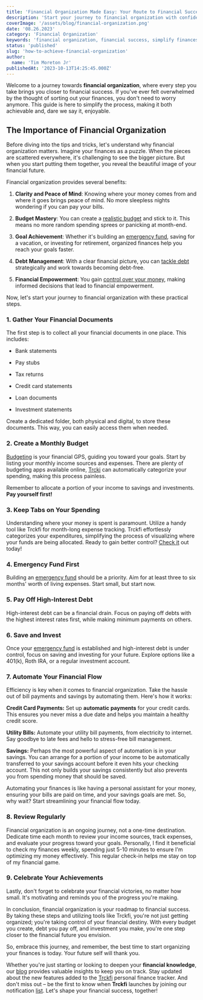 ```yaml
---
title: 'Financial Organization Made Easy: Your Route to Financial Success'
description: 'Start your journey to financial organization with confidence and ease.'
coverImage: '/assets/blog/financial-organization.png'
date: '08.26.2023'
category: 'Financial Organization'
keywords: 'financial organization, financial success, simplify finances, money management, budgeting, expense tracking, financial planning, financial goals, financial tips, financial empowerment'
status: 'published'
slug: 'how-to-achieve-financial-organization'
author:
  name: 'Tim Moreton Jr'
publishedAt: '2023-10-13T14:25:45.000Z'
---
```


Welcome to a journey towards **financial organization**, where every step you take brings you closer to financial success. If you've ever felt overwhelmed by the thought of sorting out your finances, you don't need to worry anymore. This guide is here to simplify the process, making it both achievable and, dare we say it, enjoyable.

## The Importance of Financial Organization

Before diving into the tips and tricks, let's understand why financial organization matters. Imagine your finances as a puzzle. When the pieces are scattered everywhere, it's challenging to see the bigger picture. But when you start putting them together, you reveal the beautiful image of your financial future.

Financial organization provides several benefits:

1. **Clarity and Peace of Mind**: Knowing where your money comes from and where it goes brings peace of mind. No more sleepless nights wondering if you can pay your bills.

2. **Budget Mastery**: You can create a [realistic budget](/blog/five-truths-about-personal-finance#realistic-budget) and stick to it. This means no more random spending sprees or panicking at month-end.

3. **Goal Achievement**: Whether it's building an [emergency fund](/blog/prepare-for-the-unexpected-the-value-of-building-an-emergency-fund), saving for a vacation, or investing for retirement, organized finances help you reach your goals faster.

4. **Debt Management**: With a clear financial picture, you can [tackle debt](/blog/five-truths-about-personal-finance#debt) strategically and work towards becoming debt-free.

5. **Financial Empowerment**: You gain [control over your money](/track-finances-reach-financial-success), making informed decisions that lead to financial empowerment.

Now, let's start your journey to financial organization with these practical steps.

### 1\. Gather Your Financial Documents

The first step is to collect all your financial documents in one place. This includes:

- Bank statements

- Pay stubs

- Tax returns

- Credit card statements

- Loan documents

- Investment statements

Create a dedicated folder, both physical and digital, to store these documents. This way, you can easily access them when needed.

### 2\. Create a Monthly Budget

[Budgeting](/blog/budgeting-made-easy) is your financial GPS, guiding you toward your goals. Start by listing your monthly income sources and expenses. There are plenty of budgeting apps available online, [Trcki](/) can automatically categorize your spending, making this process painless.

Remember to allocate a portion of your income to savings and investments. **Pay yourself first!**

### 3\. Keep Tabs on Your Spending

Understanding where your money is spent is paramount. Utilize a handy tool like Trckfi for month-long expense tracking. Trckfi effortlessly categorizes your expenditures, simplifying the process of visualizing where your funds are being allocated. Ready to gain better control? [Check it](/#get-notified) out today!

### 4\. Emergency Fund First

Building an [emergency fund](/blog/prepare-for-the-unexpected-the-value-of-building-an-emergency-fund) should be a priority. Aim for at least three to six months' worth of living expenses. Start small, but start now.

### 5\. Pay Off High-Interest Debt

High-interest debt can be a financial drain. Focus on paying off debts with the highest interest rates first, while making minimum payments on others.

### 6\. Save and Invest

Once your [emergency fund](/blog/prepare-for-the-unexpected-the-value-of-building-an-emergency-fund) is established and high-interest debt is under control, focus on saving and investing for your future. Explore options like a 401(k), Roth IRA, or a regular investment account.

### 7\. Automate Your Financial Flow

Efficiency is key when it comes to financial organization. Take the hassle out of bill payments and savings by automating them. Here's how it works:

**Credit Card Payments:** Set up **automatic payments** for your credit cards. This ensures you never miss a due date and helps you maintain a healthy credit score.

**Utility Bills:** Automate your utility bill payments, from electricity to internet. Say goodbye to late fees and hello to stress-free bill management.

**Savings:** Perhaps the most powerful aspect of automation is in your savings. You can arrange for a portion of your income to be automatically transferred to your savings account before it even hits your checking account. This not only builds your savings consistently but also prevents you from spending money that should be saved.

Automating your finances is like having a personal assistant for your money, ensuring your bills are paid on time, and your savings goals are met. So, why wait? Start streamlining your financial flow today.

### 8\. Review Regularly

Financial organization is an ongoing journey, not a one-time destination. Dedicate time each month to review your income sources, track expenses, and evaluate your progress toward your goals. Personally, I find it beneficial to check my finances weekly, spending just 5-10 minutes to ensure I'm optimizing my money effectively. This regular check-in helps me stay on top of my financial game.

### 9\. Celebrate Your Achievements

Lastly, don't forget to celebrate your financial victories, no matter how small. It's motivating and reminds you of the progress you're making.

In conclusion, financial organization is your roadmap to financial success. By taking these steps and utilizing tools like Trckfi, you're not just getting organized; you're taking control of your financial destiny. With every budget you create, debt you pay off, and investment you make, you're one step closer to the financial future you envision.

So, embrace this journey, and remember, the best time to start organizing your finances is today. Your future self will thank you.

Whether you're just starting or looking to deepen your **financial knowledge**, our [blog](/blog) provides valuable insights to keep you on track. Stay updated about the new features added to the [Trckfi](/) personal finance tracker. And don't miss out – be the first to know when **Trckfi** launches by joining our notification [list](/#get-notified). Let's shape your financial success, together!

